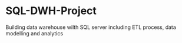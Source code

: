 # SQL-DWH-Project
Building data warehouse wilth SQL server including ETL process, data modelling and analytics
